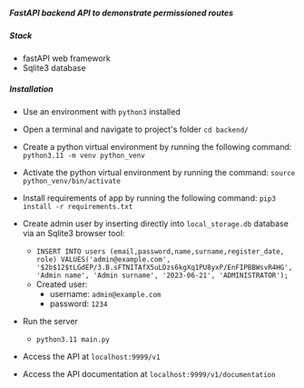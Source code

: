 #####  FastAPI backend API to demonstrate permissioned routes

#####  Stack 
* fastAPI web framework
* Sqlite3 database

#####  Installation
* Use an environment with `python3` installed
* Open a terminal and navigate to project's folder `cd backend/`
* Create a python virtual environment by running the following command:
`python3.11 -m venv python_venv`
* Activate the python virtual environment by running the command:
`source python_venv/bin/activate`
* Install requirements of app by running the following command:
`pip3 install -r requirements.txt`

* Create admin user by inserting directly into `local_storage.db` database via an Sqlite3 browser tool:
  - `INSERT INTO users (email,password,name,surname,register_date, role) VALUES('admin@example.com', '$2b$12$tLGdEP/3.B.sFTNITAfX5uLDzs6kgXq1PU8yxP/EnFIPBBWsvR4HG', 'Admin name', 'Admin surname', '2023-06-21', 'ADMINISTRATOR');`
  - Created user:
    * username: `admin@example.com`
    * password: `1234`
* Run the server
  - `python3.11 main.py`
* Access the API at `localhost:9999/v1`
* Access the API documentation at `localhost:9999/v1/documentation`


